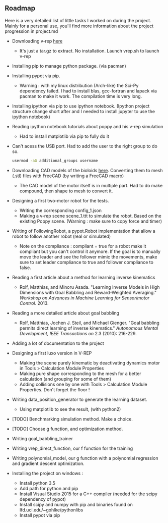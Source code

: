 ## Roadmap
Here is a very detailed list of little tasks I worked on during the project.
Mainly for a personal use, you'll find more information about the project
progression in project.md

* Downloading v-rep [here](http://www.coppeliarobotics.com/downloads.html)
  * It's just a tar.gz to extract. No installation. Launch vrep.sh to launch
    v-rep
* Installing pip to manage python package. (via pacman)
* Installing pypot via pip.
  * Warning : with my linux distribution (Arch-like) the Sci-Py dependency
    failed. I had to install blas, gcc-fortran and lapack via pacman to make
    it work. The compilation time is very long.
* Installing ipython via pip to use ipython notebook. (Ipython project
  structure change short after and I needed to install jupyter to use the
  ipython notebook)
* Reading ipython notebook tutorials about poppy and his v-rep simulation
  * Had to install matplotlib via pip to fully do it
* Can't acess the USB port. Had to add the user to the right group to do so.
  ```bash
  usermod -aG additional_groups username
  ```

* Downloading CAD models of the bioloids [here](http://en.robotis.com/BlueAD/board.php?bbs_id=downloads&mode=view&bbs_no=26324&page=1&key=&keyword=&sort=&scate=DRAWING).
Converting them to mesh (.stl) files with FreeCAD (by writing a FreeCAD macro)
  * The CAD model of the motor itself is in multiple part. Had to do
  make compound, then shape to mesh to convert it.
* Designing a first two-motor robot for the tests.
  * Writing the corresponding config_1.json
  * Making a v-rep scene scene_1.ttt to simulate the robot. Based on the
    existing Poppy scene. (Warning : make sure to copy force and timer)
* Writing of FollowingRobot, a pypot.Robot implementation that allow a robot to
  follow another robot (real or simulated)
  * Note on the compliance : compliant = true for a robot make it compliant but
    you can't control it anymore. If the goal is to manually move the leader
    and see the follower mimic the movements, make sure to set leader
    compliance to true and follower compliance to false.
* Reading a first article about a method for learning inverse kinematics
  * Rolf, Matthias, and Minoru Asada. "Learning Inverse Models in High Dimensions with Goal Babbling and Reward-Weighted Averaging." *Workshop on Advances in Machine Learning for Sensorimotor Control.* 2013.
* Reading a more detailed article about goal babbling
  * Rolf, Matthias, Jochen J. Steil, and Michael Gienger. "Goal babbling permits direct learning of inverse kinematics." *Autonomous Mental Development, IEEE Transactions on* 2.3 (2010): 216-229.
* Adding a lot of documentation to the project
* Designing a first luxo version in V-REP
  * Making the scene purely kinematic by deactivating dynamics motor in
  Tools > Calculation Module Properties
  * Making pure shape corresponding to the mesh for a better calculation (and
  grouping for some of them)
  * Adding collisions one by one with Tools > Calculation Module Properties.
  Don't forget the floor !
* Writing data_position_generator to generate the learning dataset.
  * Using matplotlib to see the result, (with python2)
* [TODO] Benchmarking simulation method. Make a choice.
* [TODO] Choose g function, and optimization method.
* Writing goal_babbling_trainer
* Writing vrep_direct_function, our f function for the training
* Writing polynomial_model, our g function with a polynomial regression and
gradient descent optimization.
* Installing the project on windows :
  * Install python 3.5
  * Add path for python and pip
  * Install Visual Studio 2015 for a C++ compiler (needed for the scipy
  dependency of pypot)
  * Install scipy and numpy with pip and binaries found on lfd.uci.edu/~gohlke/pythonlibs
  * Install pypot via pip
